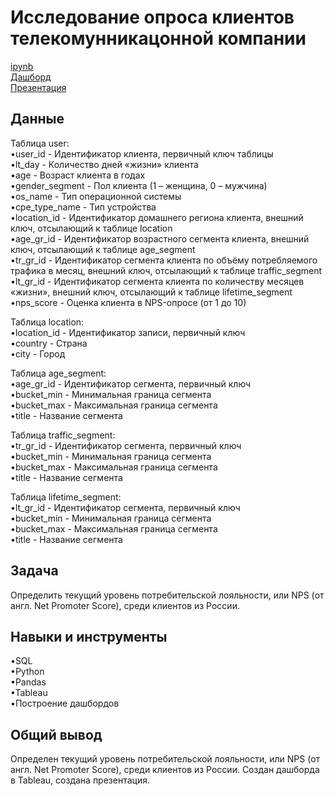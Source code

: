 <a name="lists"><h1>Исследование опроса клиентов телекомунникацонной компании</h1></a>
[ipynb](https://github.com/natashkaau/portfolio/blob/fa21509d3a0bf11cb642bfe6555bdd6ba01b44c9/project_8/project_8.ipynb)  
[Дашборд](https://public.tableau.com/app/profile/natashkaa.d/viz/MyViz2_16679881823630/Dashboard1?publish=yes)  
[Презентация](https://jing.yandex-team.ru/files/natali0105/%D0%9F%D1%80%D0%B5%D0%B7%D0%B5%D0%BD%D1%82%D0%B0%D1%86%D0%B8%D1%8F%207%20%283%29.pdf)  
<a name="lists"><h2>Данные</h2></a>

Таблица user:  
•user_id -	Идентификатор клиента, первичный ключ таблицы  
•lt_day - Количество дней «жизни» клиента  
•age -	Возраст клиента в годах  
•gender_segment - Пол клиента (1 – женщина, 0 – мужчина)  
•os_name - Тип операционной системы  
•cpe_type_name -	Тип устройства  
•location_id -	Идентификатор домашнего региона клиента, внешний ключ, отсылающий к таблице location  
•age_gr_id -	Идентификатор возрастного сегмента клиента, внешний ключ, отсылающий к таблице age_segment  
•tr_gr_id -	Идентификатор сегмента клиента по объёму потребляемого трафика в месяц, внешний ключ, отсылающий к таблице traffic_segment  
•lt_gr_id -	Идентификатор сегмента клиента по количеству месяцев «жизни», внешний ключ, отсылающий к таблице lifetime_segment  
•nps_score -	Оценка клиента в NPS-опросе (от 1 до 10)  

Таблица location:  
•location_id -	Идентификатор записи, первичный ключ  
•country -	Страна  
•city - Город  

Таблица age_segment:  
•age_gr_id -	Идентификатор сегмента, первичный ключ  
•bucket_min - Минимальная граница сегмента  
•bucket_max - Максимальная граница сегмента  
•title -	Название сегмента  

Таблица traffic_segment:  
•tr_gr_id - Идентификатор сегмента, первичный ключ  
•bucket_min - Минимальная граница сегмента  
•bucket_max - Максимальная граница сегмента  
•title -	Название сегмента  

Таблица lifetime_segment:  
•lt_gr_id - Идентификатор сегмента, первичный ключ  
•bucket_min - Минимальная граница сегмента  
•bucket_max - Максимальная граница сегмента  
•title -	Название сегмента  
<a name="lists"><h2>Задача</h2></a>
Определить текущий уровень потребительской лояльности, или NPS (от англ. Net Promoter Score), среди клиентов из России. 
<a name="lists"><h2>Навыки и инструменты</h2></a>
•SQL  
•Python  
•Pandas  
•Tableau  
•Построение дашбордов  
<a name="lists"><h2>Общий вывод</h2></a>
Определен текущий уровень потребительской лояльности, или NPS (от англ. Net Promoter Score), среди клиентов из России. Создан дашборда в Tableau, создана презентация.
